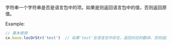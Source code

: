字符串一个字符串是否是语言包中的项。如果是则返回语言包中的值，否则返回原值。

Example:
```javascript
// 基本使用
cx.base.locOrStr('test')  // 如果'test'在语言包中存在，返回对应的翻译，否则返回'test'
```